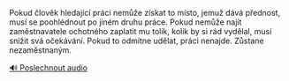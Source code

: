 
Pokud člověk hledající práci nemůže získat to místo, jemuž dává přednost, musí se poohlédnout po jiném druhu práce. Pokud nemůže najít zaměstnavatele ochotného zaplatit mu tolik, kolik by si rád vydělal, musí snížit svá očekávání. Pokud to odmítne udělat, práci nenajde. Zůstane nezaměstnaným.

[🔊 Poslechnout audio](/data/7-paragraphs/audio/chapter_108/para_009-Pokud-lovk-hledajc-prci-neme-zskat-to-mst.mp3)
